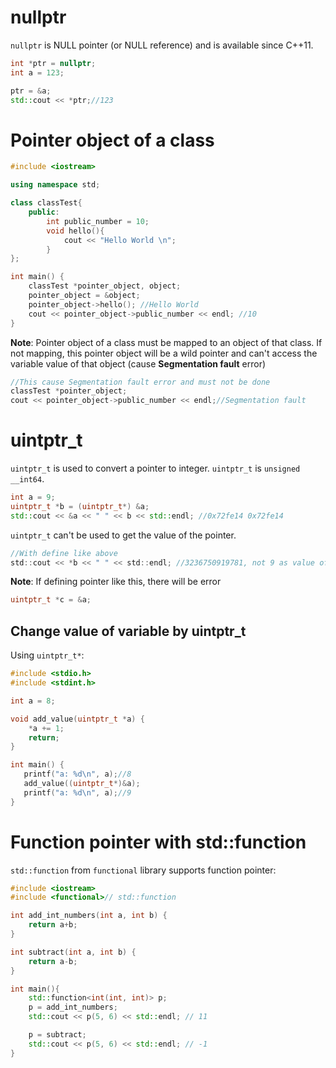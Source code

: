 # nullptr

``nullptr`` is NULL pointer (or NULL reference) and is available since C++11.

```cpp
int *ptr = nullptr;
int a = 123;

ptr = &a;
std::cout << *ptr;//123
```

# Pointer object of a class

```cpp
#include <iostream>

using namespace std;

class classTest{
	public:
		int public_number = 10;
		void hello(){
			cout << "Hello World \n";
		}
};

int main() {
	classTest *pointer_object, object;
	pointer_object = &object;
	pointer_object->hello(); //Hello World
	cout << pointer_object->public_number << endl; //10
}
```

**Note**: Pointer object of a class must be mapped to an object of that class. If not mapping, this pointer object will be a wild pointer and can't access the variable value of that object (cause **Segmentation fault** error)

```cpp
//This cause Segmentation fault error and must not be done
classTest *pointer_object;
cout << pointer_object->public_number << endl;//Segmentation fault
```

# uintptr_t

``uintptr_t`` is used to convert a pointer to integer. ``uintptr_t`` is ``unsigned __int64``.

```cpp
int a = 9;
uintptr_t *b = (uintptr_t*) &a;
std::cout << &a << " " << b << std::endl; //0x72fe14 0x72fe14
```

``uintptr_t`` can't be used to get the value of the pointer.

```c
//With define like above
std::cout << *b << " " << std::endl; //3236750919781, not 9 as value of variable a
```

**Note**: If defining pointer like this, there will be error

```cpp
uintptr_t *c = &a;
```

## Change value of variable by uintptr_t

Using ``uintptr_t*``:

```cpp
#include <stdio.h>
#include <stdint.h>

int a = 8;

void add_value(uintptr_t *a) {
    *a += 1;
	return;
}

int main() {
   printf("a: %d\n", a);//8
   add_value((uintptr_t*)&a);
   printf("a: %d\n", a);//9
}
```
# Function pointer with std::function

``std::function`` from ``functional`` library supports function pointer:

```cpp
#include <iostream>          
#include <functional>// std::function

int add_int_numbers(int a, int b) {
	return a+b;
}

int subtract(int a, int b) {
	return a-b;
}

int main(){
	std::function<int(int, int)> p;
	p = add_int_numbers;
	std::cout << p(5, 6) << std::endl; // 11

	p = subtract;
	std::cout << p(5, 6) << std::endl; // -1
}
```
